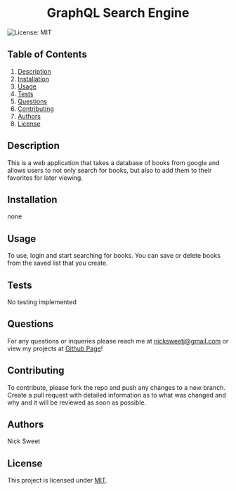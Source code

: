 
  <h1 align="center">GraphQL Search Engine </h1>
  

  ![License: MIT](https://img.shields.io/badge/License-MIT-yellow.svg)
  ## Table of Contents
  1. [Description](#description)
  2. [Installation](#installation)
  3. [Usage](#usage)
  4. [Tests](#tests)
  5. [Questions](#questions)
  6. [Contributing](#contributing)
  7. [Authors](#authors)
  8. [License](#license)
  ## Description<a name="description"></a>
  This is a web application that takes a database of books from google and allows users to not only search for books, but also to add them to their favorites for later viewing. 

  ## Installation<a name="installation"></a>
  none 

  ## Usage<a name="usage"></a> 
  To use, login and start searching for books. You can save or delete books from the saved list that you create. 

  ## Tests<a name="tests"></a>
  No testing implemented 

  ## Questions<a name="questions"></a>
  For any questions or inqueries please reach me at nicksweetj@gmail.com or view my projects at [Github Page](github.com/nicksweet1)! 

  ## Contributing<a name="contributing"></a>
  To contribute, please fork the repo and push any changes to a new branch. Create a pull request with detailed information as to what was changed and why and it will be reviewed as soon as possible. 

  ## Authors<a name="authors"></a>
  Nick Sweet 

  ## License<a name="license"></a>
  This project is licensed under [MIT](https://opensource.org/licenses/MIT).
